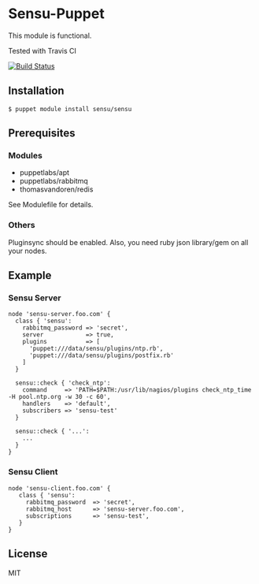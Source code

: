 # Sensu-Puppet

This module is functional.

Tested with Travis CI

[![Build Status](https://travis-ci.org/sensu/sensu-puppet.png)](https://travis-ci.org/sensu/sensu-puppet)

## Installation

    $ puppet module install sensu/sensu

## Prerequisites

### Modules

- puppetlabs/apt
- puppetlabs/rabbitmq
- thomasvandoren/redis

See Modulefile for details.

### Others

Pluginsync should be enabled. Also, you need ruby json library/gem on all your nodes.  

## Example

### Sensu Server

    node 'sensu-server.foo.com' {
      class { 'sensu':
        rabbitmq_password => 'secret',
        server            => true,
        plugins           => [
          'puppet:///data/sensu/plugins/ntp.rb',
          'puppet:///data/sensu/plugins/postfix.rb'
        ]
      }

      sensu::check { 'check_ntp':
        command     => 'PATH=$PATH:/usr/lib/nagios/plugins check_ntp_time -H pool.ntp.org -w 30 -c 60',
        handlers    => 'default',
        subscribers => 'sensu-test'
      }

      sensu::check { '...':
        ...
      }
    }


### Sensu Client

    node 'sensu-client.foo.com' {
       class { 'sensu':
         rabbitmq_password  => 'secret',
         rabbitmq_host      => 'sensu-server.foo.com',
         subscriptions      => 'sensu-test',
       }
    }

## License

MIT

